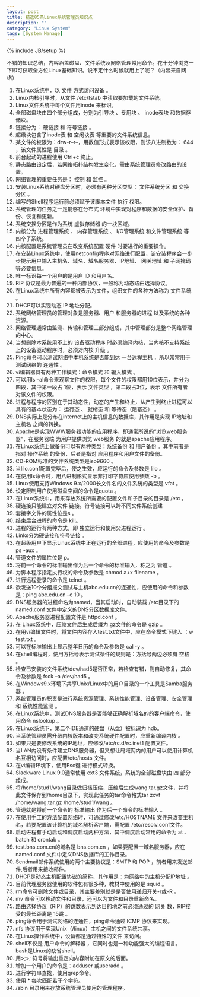 ```yaml
---
layout: post
title: 精选85条Linux系统管理员知识点
description: ""
category: "Linux System"
tags: [System Manage]
---
```

{% include JB/setup %}

不错的知识总结，内容涵盖磁盘、文件系统及网络管理常用命令。花十分钟浏览一下即可获取全方位Linux基础知识。说不定什么时候就用上了呢？（内容来自网络）

1. 在Linux系统中，以 文件 方式访问设备 。 
2. Linux内核引导时，从文件 /etc/fstab 中读取要加载的文件系统。 
3. Linux文件系统中每个文件用inode 来标识。 
4. 全部磁盘块由四个部分组成，分别为引导块 、专用块 、 inode表块 和数据存储块。
5. 链接分为： 硬链接 和 符号链接 。 
6. 超级块包含了inode表 和 空闲块表 等重要的文件系统信息。 
7. 某文件的权限为：drw-r–r–，用数值形式表示该权限，则该八进制数为： 644 ，该文件属性是 目录 。 
8. 前台起动的进程使用 Ctrl+c 终止。 
9. 静态路由设定后，若网络拓扑结构发生变化，需由系统管理员修改路由的设置。 
10. 网络管理的重要任务是： 控制 和 监控 。 
11. 安装Linux系统对硬盘分区时，必须有两种分区类型： 文件系统分区 和 交换分区 。 
13. 编写的Shell程序运行前必须赋予该脚本文件 执行 权限。 
14. 系统管理的任务之一是能够在分布式 环境中实现对程序和数据的安全保护、备份、恢复和更新。 
15. 系统交换分区是作为系统 虚拟存储器 的一块区域。 
16. 内核分为 进程管理系统 、 内存管理系统 、 I/O管理系统 和文件管理系统 等四个子系统。 
17. 内核配置是系统管理员在改变系统配置 硬件 时要进行的重要操作。 
18. 在安装Linux系统中，使用netconfig程序对网络进行配置，该安装程序会一步步提示用户输入主机名、域名、域名服务器、IP地址、 网关地址 和 子网掩码 等必要信息。 
19. 唯一标识每一个用户的是用户 ID 和用户名。 
20. RIP 协议是最为普遍的一种内部协议，一般称为动态路由选择协议。 
21. 在Linux系统中所有内容都被表示为文件，组织文件的各种方法称为 文件系统 。 
22. DHCP可以实现动态 IP 地址分配。 
23. 系统网络管理员的管理对象是服务器、用户 和服务器的进程 以及系统的各种资源。 
24. 网络管理通常由监测、传输和管理三部分组成，其中管理部分是整个网络管理的中心。 
25. 当想删除本系统用不上的 设备驱动程序 时必须编译内核，当内核不支持系统上的设备驱动程序时，必须对内核 升级 。 
26. Ping命令可以测试网络中本机系统是否能到达 一台远程主机 ，所以常常用于测试网络的 连通性 。 
27. vi编辑器具有两种工作模式：命令模式 和 输入模式 。 
28. 可以用ls –al命令来观察文件的权限，每个文件的权限都用10位表示，并分为四段，其中第一段占 1位，表示 文件类型 ，第二段占3位，表示 文件所有者 对该文件的权限。 
29. 进程与程序的区别在于其动态性，动态的产生和终止，从产生到终止进程可以具有的基本状态为： 运行态 、 就绪态 和 等待态（阻塞态） 。 
30. DNS实际上是分布在internet上的主机信息的数据库，其作用是实现 IP地址和主机名 之间的转换。 
31. Apache是实现WWW服务器功能的应用程序，即通常所说的“浏览web服务器”，在服务器端 为用户提供浏览 web服务 的就是apache应用程序。 
32. 在Linux系统上做备份可以有两种类型：系统备份 和 用户备份 。其中前者是指对 操作系统 的备份，后者是指对 应用程序和用户文件的备份。 
33. CD-ROM标准的文件系统类型是iso9660 。 
34. 当lilo.conf配置完毕后，使之生效，应运行的命令及参数是 lilo 。 
35. 在使用ls命令时，用八进制形式显示非打印字符应使用参数 -b 。 
36. Linux使用支持Windows 9.x/2000长文件名的文件系统的类型是 vfat 。 
37. 设定限制用户使用磁盘空间的命令是quota 。 
38. 在Linux系统中，用来存放系统所需要的配置文件和子目录的目录是 /etc 。 
39. 硬连接只能建立对文件 链接。符号链接可以跨不同文件系统创建 
40. 套接字文件的属性位是s 。 
41. 结束后台进程的命令是 kill。 
42. 进程的运行有两种方式，即 独立运行和使用父进程运行 。 
43. Links分为硬链接和符号链接 。 
44. 在超级用户下显示Linux系统中正在运行的全部进程，应使用的命令及参数是 ps -aux 。 
45. 管道文件的属性位是 p。 
46. 将前一个命令的标准输出作为后一个命令的标准输入，称之为 管道 。 
47. 为脚本程序指定执行权的命令及参数是 chmod a+x filename 。 
48. 进行远程登录的命令是 telnet 。 
49. 欲发送10个分组报文测试与主机abc.edu.cn的连通性，应使用的命令和参数是：ping abc.edu.cn –c 10 。 
50. DNS服务器的进程命名为named，当其启动时，自动装载 /etc目录下的 named.conf 文件中定义的DNS分区数据库文件。 
51. Apache服务器进程配置文件是 httpd.conf 。 
52. 在 Linux系统中，压缩文件后生成后缀为.gz文件的命令是 gzip 。 
53. 在用vi编辑文件时，将文件内容存入test.txt文件中，应在命令模式下键入 ：w test.txt 。 
54. 可以在标准输出上显示整年日历的命令及参数是 cal -y 。 
55. 在shell编程时，使用方括号表示测试条件的规则是：方括号两边必须有 空格 。 
56. 检查已安装的文件系统/dev/had5是否正常，若检查有错，则自动修复，其命令及参数是 fsck –a /dev/had5 。 
57. 在Windows9.x环境下共享Unix/Linux中的用户目录的一个工具是Samba服务器 。 
58. 系统管理员的职责是进行系统资源管理、系统性能管理、设备管理、安全管理和 系统性能监测 。 
59. 在Linux系统中，测试DNS服务器是否能够正确解析域名的的客户端命令，使用命令 nslookup 。 
60. 在Linux系统下，第二个IDE通道的硬盘（从盘）被标识为 hdb。 
61. 当系统管理员需升级内核版本和改变系统硬件配置时，应重新编译内核 。 
62. 如果只是要修改系统的IP地址，应修改/etc/rc.d/rc.inet1 配置文件。 
63. 当LAN内没有条件建立DNS服务器，但又想让局域网内的用户可以使用计算机名互相访问时，应配置/etc/hosts 文件。 
64. 在vi编辑环境下，使用Esc键 进行模式转换。 
65. Slackware Linux 9.0通常使用 ext3 文件系统，系统的全部磁盘块由 四 部分组成。 
66. 将/home/stud1/wang目录做归档压缩，压缩后生成wang.tar.gz文件，并将此文件保存到/home目录下，实现此任务的tar命令格式tar zcvf /home/wang.tar.gz /home/stud1/wang 。 
67. 管道就是将前一个命令的 标准输出 作为后一个命令的标准输入 。 
68. 在使用手工的方法配置网络时，可通过修改/etc/HOSTNAME 文件来改变主机名，若要配置该计算机的域名解析客户端，需配置 /etc/resolv.conf文件。 
69. 启动进程有手动启动和调度启动两种方法，其中调度启动常用的命令为 at 、batch 和 crontab 。 
70. test.bns.com.cn的域名是 bns.com.cn ，如果要配置一域名服务器，应在 named.conf 文件中定义DNS数据库的工作目录。 
71. Sendmail邮件系统使用的两个主要协议是：SMTP 和 POP ，前者用来发送邮件,后者用来接收邮件。 
72. DHCP是动态主机配置协议的简称，其作用是：为网络中的主机分配IP地址 。 
73. 目前代理服务器使用的软件包有很多种，教材中使用的是 squid 。 
74. rm命令可删除文件或目录，其主要差别就是是否使用递归开关-r或-R 。 
75. mv 命令可以移动文件和目录，还可以为文件和目录重新命名。 
76. 路由选择协议（RIP）的跳数表示到达目的地之前必须通过的 网关 数，RIP接受的最长距离是 15跳 。 
77. ping命令用于测试网络的连通性，ping命令通过 ICMP 协议来实现。 
78. nfs 协议用于实现Unix（/linux）主机之间的文件系统共享。 
79. 在Linux操作系统中，设备都是通过特殊的文件 来访问。 
80. shell不仅是 用户命令的解释器 ，它同时也是一种功能强大的编程语言。 bash是Linux的缺省shell。 
81. 用>;>; 符号将输出重定向内容附加在原文的后面。 
82. 增加一个用户的命令是：adduser 或useradd 。 
83. 进行字符串查找，使用grep命令。 
84. 使用 * 每次匹配若干个字符。 
85. /sbin 目录用来存放系统管理员使用的管理程序。
